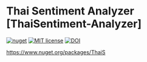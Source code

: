 # Thai Sentiment Analyzer [ThaiSentiment-Analyzer]

 [![nuget](https://img.shields.io/nuget/v/ThaiSenLoy.svg)](https://www.nuget.org/packages/ThaiSenLoy/)  [![MIT license](https://img.shields.io/badge/License-MIT-blue.svg)](https://creativecommons.org/licenses/by/4.0/) [![DOI](https://zenodo.org/badge/DOI/10.5281/zenodo.3731677.svg)](https://doi.org/10.5281/zenodo.3731677)

https://www.nuget.org/packages/ThaiS